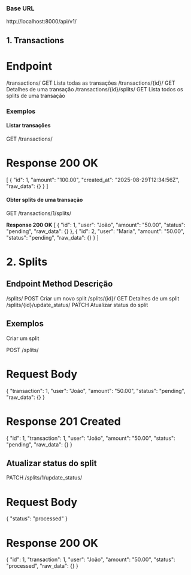 ### Base URL
http://localhost:8000/api/v1/

## 1. Transactions
# Endpoint
/transactions/              GET     Lista todas as transações
/transactions/{id}/         GET     Detalhes de uma transação
/transactions/{id}/splits/  GET     Lista todos os splits de uma transação

### Exemplos
#### Listar transações
GET /transactions/

# Response 200 OK
[
    {
        "id": 1,
        "amount": "100.00",
        "created_at": "2025-08-29T12:34:56Z",
        "raw_data": {}
    }
]

#### Obter splits de uma transação
GET /transactions/1/splits/

**Response 200 OK**
[
    {
        "id": 1,
        "user": "João",
        "amount": "50.00",
        "status": "pending",
        "raw_data": {}
    },
    {
        "id": 2,
        "user": "Maria",
        "amount": "50.00",
        "status": "pending",
        "raw_data": {}
    }
]

# 2. Splits
## Endpoint	Method	Descrição
/splits/	                    POST	Criar um novo split
/splits/{id}/	                GET	    Detalhes de um split
/splits/{id}/update_status/	    PATCH	Atualizar status do split

## Exemplos
Criar um split

POST /splits/

# Request Body
{
    "transaction": 1,
    "user": "João",
    "amount": "50.00",
    "status": "pending",
    "raw_data": {}
}

# Response 201 Created
{
    "id": 1,
    "transaction": 1,
    "user": "João",
    "amount": "50.00",
    "status": "pending",
    "raw_data": {}
}

## Atualizar status do split
PATCH /splits/1/update_status/

# Request Body
{
    "status": "processed"
}

# Response 200 OK
{
    "id": 1,
    "transaction": 1,
    "user": "João",
    "amount": "50.00",
    "status": "processed",
    "raw_data": {}
}
